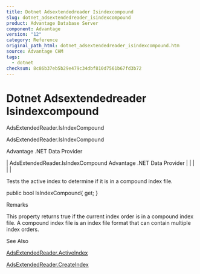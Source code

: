 ```yaml
---
title: Dotnet Adsextendedreader Isindexcompound
slug: dotnet_adsextendedreader_isindexcompound
product: Advantage Database Server
component: Advantage
version: "12"
category: Reference
original_path_html: dotnet_adsextendedreader_isindexcompound.htm
source: Advantage CHM
tags:
  - dotnet
checksum: 8c86b37eb5b29e479c34dbf810d7561b67fd3b72
---
```


# Dotnet Adsextendedreader Isindexcompound

AdsExtendedReader.IsIndexCompound

AdsExtendedReader.IsIndexCompound

Advantage .NET Data Provider

| AdsExtendedReader.IsIndexCompound  Advantage .NET Data Provider |  |  |  |  |

Tests the active index to determine if it is in a compound index file.

public bool IsIndexCompound{ get; }

Remarks

This property returns true if the current index order is in a compound index file. A compound index file is an index file format that can contain multiple index orders.

See Also

[AdsExtendedReader.ActiveIndex](dotnet_adsextendedreader_activeindex.md)

[AdsExtendedReader.CreateIndex](dotnet_adsextendedreader_createindex.md)
